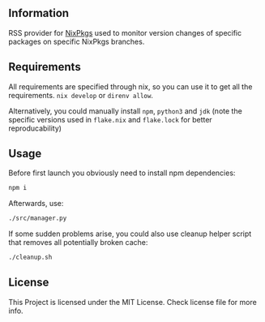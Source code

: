 ## Information

RSS provider for [NixPkgs](https://github.com/NixOS/nixpkgs) used to monitor version changes of specific packages on specific NixPkgs branches.

## Requirements

All requirements are specified through nix, so you can use it to get all the requirements. `nix develop` or `direnv allow`.

Alternatively, you could manually install `npm`, `python3` and `jdk` (note the specific versions used in `flake.nix` and `flake.lock` for better reproducability)

## Usage

Before first launch you obviously need to install npm dependencies:
```bash
npm i
```

Afterwards, use:
```bash
./src/manager.py
```

If some sudden problems arise, you could also use cleanup helper script that removes all potentially broken cache:
```bash
./cleanup.sh
```

## License

This Project is licensed under the MIT License. Check license file for more info.
